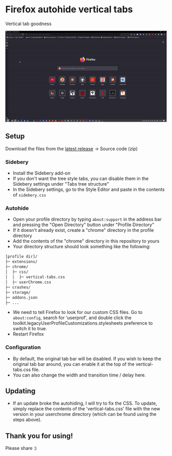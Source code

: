 # Firefox autohide vertical tabs

Vertical tab goodness

![Demo GIF](media/demo.gif)

## Setup

Download the files from the [latest release](https://github.com/roembol2000/ff-verttabs/releases/latest) -> Source code (zip)

### Sidebery

- Install the Sidebery add-on
- If you don't want the tree style tabs, you can disable them in the Sidebery settings under "Tabs tree structure"
- In the Sidebery settings, go to the Style Editor and paste in the contents of `sidebery.css`

### Autohide

- Open your profile directory by typing `about:support` in the address bar and pressing the "Open Directory" button under "Profile Directory"
- If it doesn't already exist, create a "chrome" directory in the profile directory
- Add the contents of the "chrome" directory in this repository to yours
- Your directory structure should look something like the following:
```
[profile dir]/
├─ extensions/
├─ chrome/
│  ├─ css/
│  │  ├─ vertical-tabs.css
│  ├─ userChrome.css
├─ crashes/
├─ storage/
├─ addons.json
├─ ...
```
- We need to tell Firefox to look for our custom CSS files. Go to `about:config`, search for 'userprof', and double click the toolkit.legacyUserProfileCustomizations.stylesheets preference to switch it to true.
- Restart Firefox

### Configuration

- By default, the original tab bar will be disabled. If you wish to keep the original tab bar around, you can enable it at the top of the vertical-tabs.css file.
- You can also change the width and transition time / delay here.

## Updating

- If an update broke the autohiding, I will try to fix the CSS. To update, simply replace the contents of the 'vertical-tabs.css' file with the new version in your userchrome directory (which can be found using the steps above).

## Thank you for using!
Please share :)
